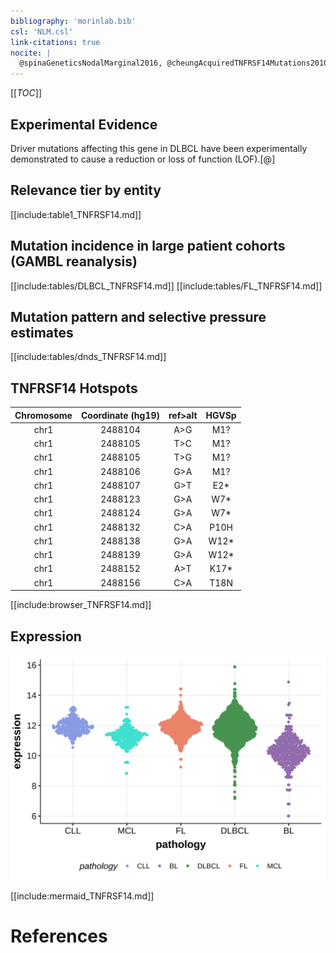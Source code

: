 ```yaml
---
bibliography: 'morinlab.bib'
csl: 'NLM.csl'
link-citations: true
nocite: |
  @spinaGeneticsNodalMarginal2016, @cheungAcquiredTNFRSF14Mutations2010a -->, @morinFrequentMutationHistonemodifying2011, @spinaGeneticsNodalMarginal2016b -->, @cheungAcquiredTNFRSF14Mutations2010, 
---
```


[[_TOC_]]



## Experimental Evidence

Driver mutations affecting this gene in DLBCL have been experimentally demonstrated to cause a reduction or loss of function (LOF).[@]

## Relevance tier by entity

[[include:table1_TNFRSF14.md]]

## Mutation incidence in large patient cohorts (GAMBL reanalysis)

[[include:tables/DLBCL_TNFRSF14.md]]
[[include:tables/FL_TNFRSF14.md]]

## Mutation pattern and selective pressure estimates

[[include:tables/dnds_TNFRSF14.md]]

## TNFRSF14 Hotspots

| Chromosome |Coordinate (hg19) | ref>alt | HGVSp | 
 | :---:| :---: | :--: | :---: |
| chr1 | 2488104 | A>G | M1? |
| chr1 | 2488105 | T>C | M1? |
| chr1 | 2488105 | T>G | M1? |
| chr1 | 2488106 | G>A | M1? |
| chr1 | 2488107 | G>T | E2* |
| chr1 | 2488123 | G>A | W7* |
| chr1 | 2488124 | G>A | W7* |
| chr1 | 2488132 | C>A | P10H |
| chr1 | 2488138 | G>A | W12* |
| chr1 | 2488139 | G>A | W12* |
| chr1 | 2488152 | A>T | K17* |
| chr1 | 2488156 | C>A | T18N |

[[include:browser_TNFRSF14.md]]

## Expression
![](images/gene_expression/TNFRSF14_by_pathology.svg)


<!-- ORIGIN: cheungAcquiredTNFRSF14Mutations2010a @cheungAcquiredTNFRSF14Mutations2010a -->
<!-- FL: cheungAcquiredTNFRSF14Mutations2010a -->
<!-- MZL: spinaGeneticsNodalMarginal2016b @spinaGeneticsNodalMarginal2016b -->
<!-- DLBCL: morinFrequentMutationHistonemodifying2011 -->

[[include:mermaid_TNFRSF14.md]]

# References

